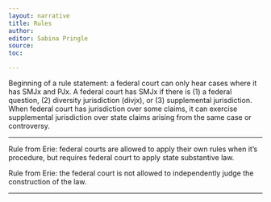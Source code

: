 ```yaml
---
layout: narrative
title: Rules
author:
editor: Sabina Pringle
source:
toc:

---
```


Beginning of a rule statement: a federal court can only hear cases where it has SMJx and PJx. A federal court has SMJx if there is (1) a federal question, (2) diversity jurisdiction (divjx), or (3) supplemental jurisdiction. When federal court has jurisdiction over some claims, it can exercise supplemental jurisdiction over state claims arising from the same case or controversy.

---

Rule from Erie: federal courts are allowed to apply their own rules when it’s procedure, but requires federal court to apply state substantive law.  

Rule from Erie: the federal court is not allowed to independently judge the construction of the law.

---
